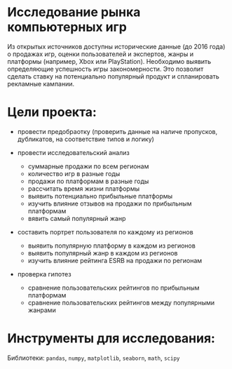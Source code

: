 # Исследование рынка компьютерных игр

Из открытых источников доступны исторические данные (до 2016 года) о продажах игр, оценки пользователей и экспертов, жанры и платформы (например, Xbox или PlayStation). 
Необходимо выявить определяющие успешность игры закономерности. Это позволит сделать ставку на потенциально популярный продукт и спланировать рекламные кампании.

# Цели проекта:

- провести предобраотку (проверить данные на наличе пропусков, дубликатов, на соответствие типов и логику)

- провести исследовательский анализ
	- суммарные продажи по всем регионам
	- количество игр в разные годы
	- продажи по платформам в разные годы
	- рассчитать время жизни платформы
	- выявить потенциально прибыльные платформы
	- изучить влияние отзывов на продажи по прибыльным платформам
	- вявить самый популярный жанр

- составить портрет пользователя по каждому из регионов
	- выявить популярную платформу в каждом из регионов
	- выявить популярный жанр  в каждом из регионов
	- изучить влияние рейтинга ESRB на продажи по регионам

- проверка гипотез
	- сравнение пользовательских рейтингов по прибыльным платформам
	- сравнение пользовательских рейтингов между популярными жанрами


# Инструменты для исследования:

Библиотеки: `pandas`, `numpy`, `matplotlib`, `seaborn`, `math`, `scipy`
